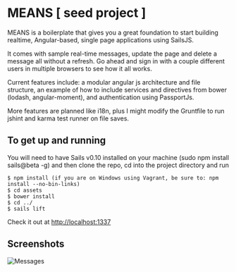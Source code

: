 # MEANS [ seed project ] #

MEANS is a boilerplate that gives you a great foundation to start building realtime, Angular-based, single page applications using SailsJS.

It comes with sample real-time messages, update the page and delete a message all without a refresh. Go ahead and sign in with a couple different users in multiple browsers to see how it all works.

Current features include: a modular angular js architecture and file structure, an example of how to include services and directives from bower (lodash, angular-moment), and authentication using PassportJs.

More features are planned like i18n, plus I might modify the Gruntfile to run jshint and karma test runner on file saves.

## To get up and running ##
You will need to have Sails v0.10 installed on your machine (sudo npm install sails@beta -g) and then clone the repo, cd into the project directory and run

    $ npm install (if you are on Windows using Vagrant, be sure to: npm install --no-bin-links)
    $ cd assets
    $ bower install
    $ cd ../
    $ sails lift

Check it out at [http://localhost:1337](http://localhost:1337)

## Screenshots ##

![Messages](https://github.com/SharePointOscar/MEANS/blob/master/assets/images/screenshots/sailng-app.png)
